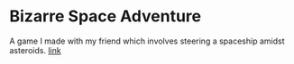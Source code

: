 # Bizarre Space Adventure
A game I made with my friend which involves steering a spaceship amidst asteroids.
[link](https://arincdemir.itch.io/bizarre-space-adventure)
